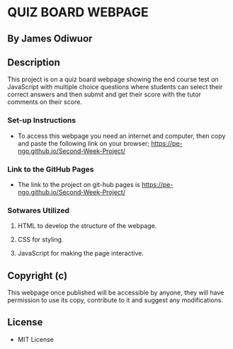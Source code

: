 # QUIZ BOARD WEBPAGE

## By James Odiwuor

## Description

This project is on a quiz board webpage showing the end course test on JavaScript with multiple choice questions where students can select their correct answers and then submit and get their score with the tutor comments on their score.

### Set-up Instructions

- To access this webpage you need an internet and computer, then copy and paste the following link on your browser; https://pe-ngo.github.io/Second-Week-Project/

### Link to the GitHub Pages

- The link to the project on git-hub pages is https://pe-ngo.github.io/Second-Week-Project/

### Sotwares Utilized

1. HTML to develop the structure of the webpage.

2. CSS for styling.

3. JavaScript for making the page interactive.

## Copyright (c)

This webpage once published will be accessible by anyone, they will have permission to use its copy, contribute to it and suggest any modifications.

## License

- MIT License
